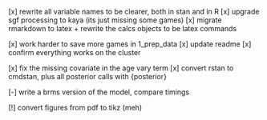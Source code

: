 
[x] rewrite all variable names to be clearer, both in stan and in R
[x] upgrade sgf processing to kaya (its just missing some games)
[x] migrate rmarkdown to latex + rewrite the calcs objects to be latex commands

[x] work harder to save more games in 1_prep_data
[x] update readme
[x] confirm everything works on the cluster 

[x] fix the missing covariate in the age vary term 
[x] convert rstan to cmdstan, plus all posterior calls with {posterior}

[-] write a brms version of the model, compare timings

[!] convert figures from pdf to tikz (meh)
